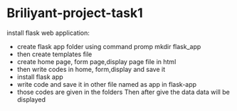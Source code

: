 # Briliyant-project-task1
install flask web application: 
* create flask app folder using command promp mkdir flask_app
* then create templates file
* create home page, form page,display page file in html
* then write codes in home, form,display and save it
* install flask app
* write code and save it in other file named as app in flask-app
* those codes are given in the folders
  Then after give the data
  data will be displayed
